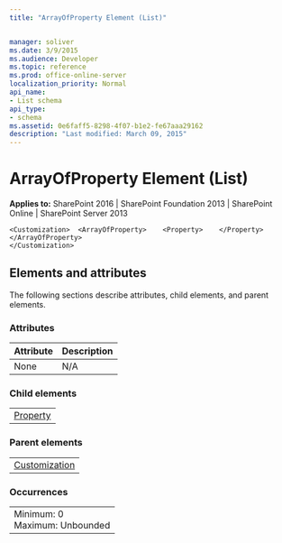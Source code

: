 ```yaml
---
title: "ArrayOfProperty Element (List)"


manager: soliver
ms.date: 3/9/2015
ms.audience: Developer
ms.topic: reference
ms.prod: office-online-server
localization_priority: Normal
api_name:
- List schema
api_type:
- schema
ms.assetid: 0e6faff5-8298-4f07-b1e2-fe67aaa29162
description: "Last modified: March 09, 2015"
---
```


# ArrayOfProperty Element (List)

 
  
 **Applies to:** SharePoint 2016 | SharePoint Foundation 2013 | SharePoint Online | SharePoint Server 2013
  
```
<Customization>  <ArrayOfProperty>    <Property>    </Property>  </ArrayOfProperty>
</Customization>
```

## Elements and attributes

The following sections describe attributes, child elements, and parent elements.

### Attributes

|**Attribute**|**Description**|
|:-----|:-----|
|None  <br/> |N/A  <br/> |
   
### Child elements

||
|:-----|
|[Property](property-element-list.md)|
   
### Parent elements

||
|:-----|
|[Customization](customization-element-list.md)|
   
### Occurrences

||
|:-----|
|Minimum: 0  <br/> Maximum: Unbounded  <br/> |
   

